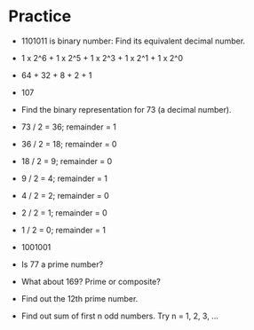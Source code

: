 # Practice

- 1101011 is binary number: Find its equivalent decimal number.
- 1 x 2^6 + 1 x 2^5 + 1 x 2^3 + 1 x 2^1 + 1 x 2^0
- 64 + 32 + 8 + 2 + 1
- 107

- Find the binary representation for 73 (a decimal number).
- 73 / 2 = 36; remainder = 1
- 36 / 2 = 18; remainder = 0
- 18 / 2 = 9; remainder = 0
- 9 / 2 = 4; remainder = 1
- 4 / 2 = 2; remainder = 0
- 2 / 2 = 1; remainder = 0
- 1 / 2 = 0; remainder = 1
- 1001001

- Is 77 a prime number?
- What about 169? Prime or composite?
- Find out the 12th prime number.
- Find out sum of first n odd numbers. Try n = 1, 2, 3, ...
